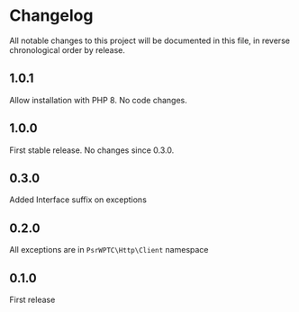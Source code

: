 # Changelog

All notable changes to this project will be documented in this file, in reverse chronological order by release.

## 1.0.1

Allow installation with PHP 8. No code changes.

## 1.0.0

First stable release. No changes since 0.3.0.

## 0.3.0

Added Interface suffix on exceptions
 
## 0.2.0 

All exceptions are in `PsrWPTC\Http\Client` namespace

## 0.1.0

First release
